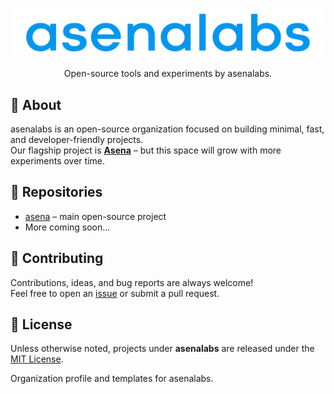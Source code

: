 <p align="center">
  <img src="assets/logo.svg" alt="asenalabs logo" width="800"/>
</p>

<p align="center">
  Open-source tools and experiments by asenalabs.
</p>

## 

## 🚀 About
asenalabs is an open-source organization focused on building minimal, fast, and developer-friendly projects.  
Our flagship project is **[Asena](https://github.com/asenalabs/asena)** – but this space will grow with more experiments over time.


## 📂 Repositories
- [asena](https://github.com/asenalabs/asena) – main open-source project 
- More coming soon…


## 🤝 Contributing
Contributions, ideas, and bug reports are always welcome!  
Feel free to open an [issue](https://github.com/asenalabs/asena/issues) or submit a pull request.


## 📜 License
Unless otherwise noted, projects under **asenalabs** are released under the [MIT License](https://opensource.org/licenses/MIT).

Organization profile and templates for asenalabs.
